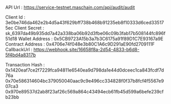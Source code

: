 API Url : https://service-testnet.maschain.com/api/audit/audit

Client Id : 3e0be746da462e2b4d5a43f629bff738b468b91235eb8f10333d6ced335175ec
Client Secret : sk_6397da49b935dd7a42a338ba06b92d3fbe06c09b3fab17b508144fc896f51d18
Wallet Address : 0x5CB9723A15b3a7b3C6175a91f89D1C7E93167a9E
Contract Address : 0x4706e74f048e3b80C1A6c9D291aE90fd2709111F
CallbackUrl : https://webhook.site/16658f8a-2d54-4833-b6d8-5f4bd4a8317b

Transaction Hash :
0x1420eaf7ce2f7229fca94811e6540ea9d798da1e44d0dceec1ca843fcdf7d76a
0x70e586314604bc379050040aac9c9e496cc334828f0f37b8fcf4f5567e907ca3
0x970e89537d2ab8f23af26c569a864c43494ecb61fb45d599a6befe239cfb23bb
